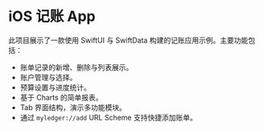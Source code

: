 # iOS 记账 App

此项目展示了一款使用 SwiftUI 与 SwiftData 构建的记账应用示例。主要功能包括：

- 账单记录的新增、删除与列表展示。
- 账户管理与选择。
- 预算设置与进度统计。
- 基于 Charts 的简单报表。
- Tab 界面结构，演示多功能模块。
- 通过 `myledger://add` URL Scheme 支持快捷添加账单。

